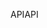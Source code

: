 <span data-ttu-id="e9aa0-101">API</span><span class="sxs-lookup"><span data-stu-id="e9aa0-101">API</span></span>
